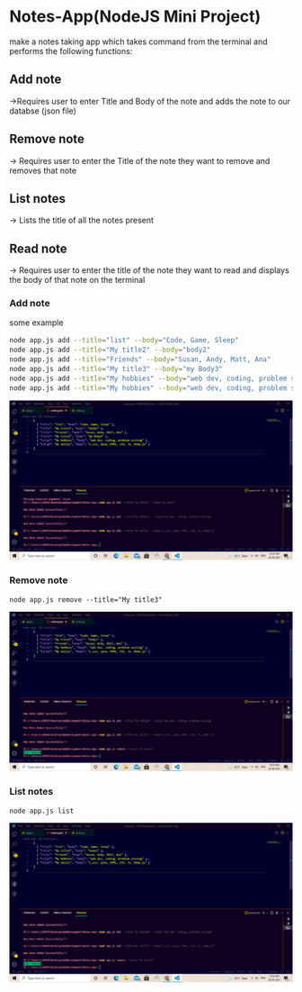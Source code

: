 # Notes-App(NodeJS Mini Project)

make a notes taking app which takes command from the terminal and performs the following functions:

## Add note 
->Requires user to enter Title and Body of the note and adds the note to our databse (json file)
## Remove note 
-> 
Requires user to enter the Title of the note they want to remove and removes that note
## List notes 
->
Lists the title of all the notes present
## Read note 
-> Requires user to enter the title of the note they want to read and displays the body of that note on the terminal

### Add note 


some example

```bash
node app.js add --title="list" --body="Code, Game, Sleep"
node app.js add --title="My title2" --body="body2"
node app.js add --title="Friends" --body="Susan, Andy, Matt, Ana"
node app.js add --title="My title3" --body="my Body3"
node app.js add --title="My hobbies" --body="web dev, coding, problem solving"
node app.js add --title="My hobbies" --body="web dev, coding, problem solving"
```
![alt text](https://github.com/Debajyoti-Shit/Notes-App/blob/main/Screenshot%20(65).png)



### Remove note 
```
node app.js remove --title="My title3"
```
![alt text](https://github.com/Debajyoti-Shit/Notes-App/blob/main/Screenshot%20(66).png)

### List notes 
```
node app.js list
```
![alt text](https://github.com/Debajyoti-Shit/Notes-App/blob/main/Screenshot%20(66).png)

